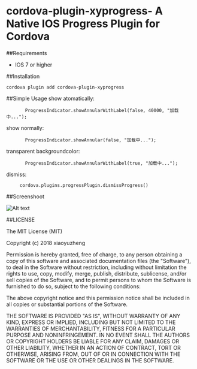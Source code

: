 # cordova-plugin-xyprogress- A Native IOS Progress Plugin for Cordova

##Requirements

 - IOS 7 or higher

##Installation

    cordova plugin add cordova-plugin-xyprogress
    
##Simple Usage
show atomatically:

           ProgressIndicator.showAnnularWithLabel(false, 40000, "加载中...");

show normally:

           ProgressIndicator.showAnnular(false, "加载中...");
           
transparent backgroundcolor:
                  
           ProgressIndicator.showAnnularWithLabel(true, "加载中...");
    
        
 dismiss:       
     
         cordova.plugins.progressPlugin.dismissProgress()
##Screenshoot  

  ![Alt text](https://github.com/XiaoyuZheng666/progressPlugin/raw/master/Screenshots/1.png)
  
##LICENSE

The MIT License (MIT)

Copyright (c) 2018 xiaoyuzheng

Permission is hereby granted, free of charge, to any person obtaining a copy of this software and associated documentation files (the "Software"), to deal in the Software without restriction, including without limitation the rights to use, copy, modify, merge, publish, distribute, sublicense, and/or sell copies of the Software, and to permit persons to whom the Software is furnished to do so, subject to the following conditions:

The above copyright notice and this permission notice shall be included in all copies or substantial portions of the Software.

THE SOFTWARE IS PROVIDED "AS IS", WITHOUT WARRANTY OF ANY KIND, EXPRESS OR IMPLIED, INCLUDING BUT NOT LIMITED TO THE WARRANTIES OF MERCHANTABILITY, FITNESS FOR A PARTICULAR PURPOSE AND NONINFRINGEMENT. IN NO EVENT SHALL THE AUTHORS OR COPYRIGHT HOLDERS BE LIABLE FOR ANY CLAIM, DAMAGES OR OTHER LIABILITY, WHETHER IN AN ACTION OF CONTRACT, TORT OR OTHERWISE, ARISING FROM, OUT OF OR IN CONNECTION WITH THE SOFTWARE OR THE USE OR OTHER DEALINGS IN THE SOFTWARE.


   
 

    
    

